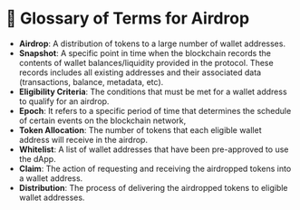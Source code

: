 # 📑 Glossary of Terms for Airdrop

* **Airdrop**: A distribution of tokens to a large number of wallet addresses.
* **Snapshot**: A specific point in time when the blockchain records the contents of wallet balances/liquidity provided in the protocol. These records includes all existing addresses and their associated data (transactions, balance, metadata, etc).
* **Eligibility Criteria**: The conditions that must be met for a wallet address to qualify for an airdrop.
* **Epoch**: It refers to a specific period of time that determines the schedule of certain events on the blockchain network,
* **Token Allocation**: The number of tokens that each eligible wallet address will receive in the airdrop.
* **Whitelist**: A list of wallet addresses that have been pre-approved to use the dApp.
* **Claim**: The action of requesting and receiving the airdropped tokens into a wallet address.
* **Distribution**: The process of delivering the airdropped tokens to eligible wallet addresses.

